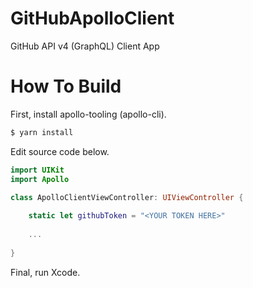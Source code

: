 # GitHubApolloClient

GitHub API v4 (GraphQL) Client App

# How To Build

First, install apollo-tooling (apollo-cli).

```bash
$ yarn install
```

Edit source code below.

```swift
import UIKit
import Apollo

class ApolloClientViewController: UIViewController {
    
    static let githubToken = "<YOUR TOKEN HERE>"
    
    ...
    
}
```

Final, run Xcode.
